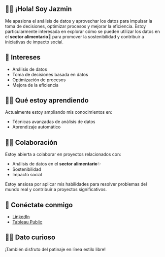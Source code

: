 
## 👩‍💻 ¡Hola! Soy Jazmin

Me apasiona el análisis de datos y aprovechar los datos para impulsar la toma de decisiones, optimizar procesos y mejorar la eficiencia. Estoy particularmente interesada en explorar cómo se pueden utilizar los datos en el **sector alimentario**🌱 para promover la sostenibilidad y contribuir a iniciativas de impacto social.

## 💁 Intereses

-   Análisis de datos
-   Toma de decisiones basada en datos
-   Optimización de procesos
-   Mejora de la eficiencia

## 🕵️‍♀️ Qué estoy aprendiendo

Actualmente estoy ampliando mis conocimientos en:

-   Técnicas avanzadas de análisis de datos
-   Aprendizaje automático

## 👩‍🌾 Colaboración

Estoy abierta a colaborar en proyectos relacionados con:

-   Análisis de datos en el **sector alimentario**✨
-   Sostenibilidad
-   Impacto social

Estoy ansiosa por aplicar mis habilidades para resolver problemas del mundo real y contribuir a proyectos significativos.

## 🔗 Conéctate conmigo

-   [LinkedIn](www.linkedin.com/in/jazmin-sanchez-ba2754114)
-   [Tableau Public](https://public.tableau.com/app/profile/jazm.sanchez6559/vizzes)

## 🤸‍♀️ Dato curioso

¡También disfruto del patinaje en línea estilo libre!

<!---
JazminKS/JazminKS is a ✨ special ✨ repository because its `README.md` (this file) appears on your GitHub profile.
You can click the Preview link to take a look at your changes.
--->
